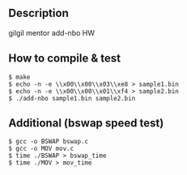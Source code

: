## Description
gilgil mentor add-nbo HW

## How to compile & test
```
$ make
$ echo -n -e \\x00\\x00\\x03\\xe8 > sample1.bin
$ echo -n -e \\x00\\x00\\x01\\xf4 > sample2.bin
$ ./add-nbo sample1.bin sample2.bin
```

## Additional (bswap speed test)
```
$ gcc -o BSWAP bswap.c
$ gcc -o MOV mov.c
$ time ./BSWAP > bswap_time
$ time ./MOV > mov_time
```
